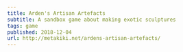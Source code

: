 ```yaml
---
title: Arden's Artisan Artefacts
subtitle: A sandbox game about making exotic sculptures
tags: game
published: 2018-12-04
url: http://metakiki.net/ardens-artisan-artefacts/
---
```

